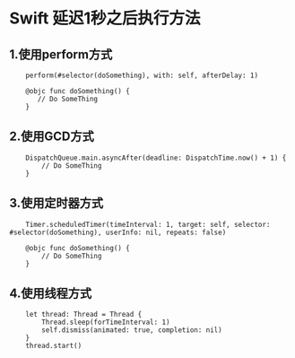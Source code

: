 # Swift 延迟1秒之后执行方法

## 1.使用perform方式

~~~
	perform(#selector(doSomething), with: self, afterDelay: 1)
	
    @objc func doSomething() {
       // Do SomeThing
    }
~~~

## 2.使用GCD方式

~~~
    DispatchQueue.main.asyncAfter(deadline: DispatchTime.now() + 1) {
        // Do SomeThing
    }
~~~

## 3.使用定时器方式

~~~
	Timer.scheduledTimer(timeInterval: 1, target: self, selector: #selector(doSomething), userInfo: nil, repeats: false)

    @objc func doSomething() {
        // Do SomeThing
    }
~~~

## 4.使用线程方式

~~~
    let thread: Thread = Thread {
        Thread.sleep(forTimeInterval: 1)
        self.dismiss(animated: true, completion: nil)
    }
    thread.start()
~~~